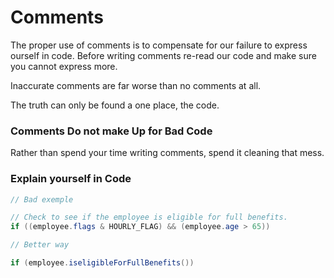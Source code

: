 # Comments

The proper use of comments is to compensate for our failure to express ourself in code. Before writing comments re-read our code and make sure you cannot express more.

Inaccurate comments are far worse than no comments at all.

The truth can only be found a one place, the code.

### Comments Do not make Up for Bad Code

Rather than spend your time writing comments, spend it cleaning that mess.

### Explain yourself in Code

```java
// Bad exemple

// Check to see if the employee is eligible for full benefits.
if ((employee.flags & HOURLY_FLAG) && (employee.age > 65))

// Better way

if (employee.iseligibleForFullBenefits())
```

